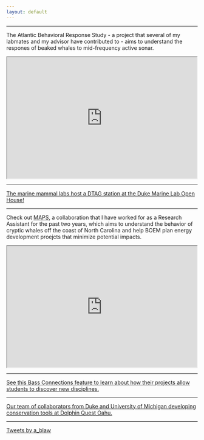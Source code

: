 ```yaml
---
layout: default
---
```


***


The Atlantic Behavioral Response Study - a project that several of my labmates and my advisor have contributed to - aims to understand the respones of beaked whales to mid-frequency active sonar.

<iframe width="500" height="320" src="https://www.youtube.com/embed/Jxb0ajIndrE">
</iframe>


***
<a href="https://www.coastalreview.org/2019/07/duke-marine-lab-opens-doors-to-visitors/">The marine mammal labs host a DTAG station at the Duke Marine Lab Open House!</a>



***
Check out <a href="https://www.boem.gov/newsroom/studying-sperm-whales-and-beaked-whales-atlantic-maps-project">MAPS</a>, a collaboration that I have worked for as a Research Assistant for the past two years, which aims to understand the behavior of cryptic whales off the coast of North Carolina and help BOEM plan energy development proejcts that minimize potential impacts. 

<iframe width="500" height="320" src="https://www.youtube.com/embed/Y7e79FenS9Y">
</iframe>


***
<a href="https://bassconnections.duke.edu/ashley-blawas">See this Bass Connections feature to learn about how their projects allow students to discover new disciplines.</a>


***
<a href="https://dolphinquest.com/news/dolphin-quest-oahu-hosts-university-level-scientists-to-help-save-dolphin-species/">Our team of collaborators from Duke and University of Michigan developing conservation tools at Dolphin Quest Oahu.</a>


***
<a class="twitter-timeline" data-height="500" href="https://twitter.com/a_blaw?ref_src=twsrc%5Etfw">Tweets by a_blaw</a> <script async src="https://platform.twitter.com/widgets.js" charset="utf-8"></script>



